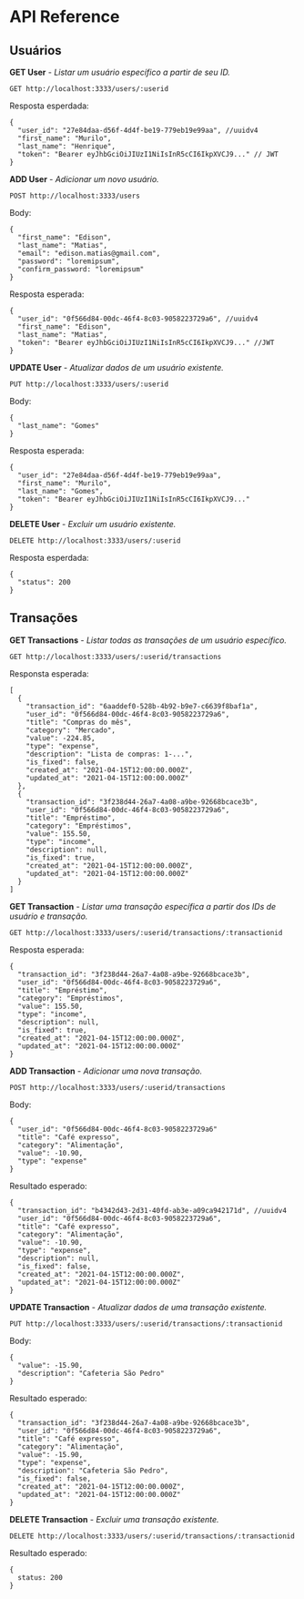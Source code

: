 # API Reference

## Usuários

<strong>GET User</strong> - <em>Listar um usuário específico a partir de seu ID.</em>

```
GET http://localhost:3333/users/:userid
```

Resposta esperdada:

```
{
  "user_id": "27e84daa-d56f-4d4f-be19-779eb19e99aa", //uuidv4
  "first_name": "Murilo",
  "last_name": "Henrique",
  "token": "Bearer eyJhbGciOiJIUzI1NiIsInR5cCI6IkpXVCJ9..." // JWT
}
```

<strong>ADD User</strong> - <em>Adicionar um novo usuário.</em>

```
POST http://localhost:3333/users
```

Body:

```
{
  "first_name": "Edison",
  "last_name": "Matias",
  "email": "edison.matias@gmail.com",
  "password": "loremipsum",
  "confirm_password: "loremipsum"
}
```

Resposta esperada:

```
{
  "user_id": "0f566d84-00dc-46f4-8c03-9058223729a6", //uuidv4
  "first_name": "Edison",
  "last_name": "Matias",
  "token": "Bearer eyJhbGciOiJIUzI1NiIsInR5cCI6IkpXVCJ9..." //JWT
}
```

<strong>UPDATE User</strong> - <em>Atualizar dados de um usuário existente.</em>

```
PUT http://localhost:3333/users/:userid
```

Body:

```
{
  "last_name": "Gomes"
}
```

Resposta esperada:

```
{
  "user_id": "27e84daa-d56f-4d4f-be19-779eb19e99aa",
  "first_name": "Murilo",
  "last_name": "Gomes",
  "token": "Bearer eyJhbGciOiJIUzI1NiIsInR5cCI6IkpXVCJ9..."
}
```

<strong>DELETE User</strong> - <em>Excluir um usuário existente.</em>

```
DELETE http://localhost:3333/users/:userid
```

Resposta esperdada:

```
{
  "status": 200
}
```

## Transações

<strong>GET Transactions</strong> - <em>Listar todas as transações de um usuário específico.</em>

```
GET http://localhost:3333/users/:userid/transactions
```

Responsta esperada:

```
[
  {
    "transaction_id": "6aaddef0-528b-4b92-b9e7-c6639f8baf1a",
    "user_id": "0f566d84-00dc-46f4-8c03-9058223729a6",
    "title": "Compras do mês",
    "category": "Mercado",
    "value": -224.85,
    "type": "expense",
    "description": "Lista de compras: 1-...",
    "is_fixed": false,
    "created_at": "2021-04-15T12:00:00.000Z",
    "updated_at": "2021-04-15T12:00:00.000Z"
  },
  {
    "transaction_id": "3f238d44-26a7-4a08-a9be-92668bcace3b",
    "user_id": "0f566d84-00dc-46f4-8c03-9058223729a6",
    "title": "Empréstimo",
    "category": "Empréstimos",
    "value": 155.50,
    "type": "income",
    "description": null,
    "is_fixed": true,
    "created_at": "2021-04-15T12:00:00.000Z",
    "updated_at": "2021-04-15T12:00:00.000Z"
  }
]
```

<strong>GET Transaction</strong> - <em>Listar uma transação específica a partir dos IDs de usuário e transação.</em>

```
GET http://localhost:3333/users/:userid/transactions/:transactionid
```

Resposta esperada:

```
{
  "transaction_id": "3f238d44-26a7-4a08-a9be-92668bcace3b",
  "user_id": "0f566d84-00dc-46f4-8c03-9058223729a6",
  "title": "Empréstimo",
  "category": "Empréstimos",
  "value": 155.50,
  "type": "income",
  "description": null,
  "is_fixed": true,
  "created_at": "2021-04-15T12:00:00.000Z",
  "updated_at": "2021-04-15T12:00:00.000Z"
}
```

<strong>ADD Transaction</strong> - <em>Adicionar uma nova transação.</em>

```
POST http://localhost:3333/users/:userid/transactions
```

Body:

```
{
  "user_id": "0f566d84-00dc-46f4-8c03-9058223729a6"
  "title": "Café expresso",
  "category": "Alimentação",
  "value": -10.90,
  "type": "expense"
}
```

Resultado esperado:

```
{
  "transaction_id": "b4342d43-2d31-40fd-ab3e-a09ca942171d", //uuidv4
  "user_id": "0f566d84-00dc-46f4-8c03-9058223729a6",
  "title": "Café expresso",
  "category": "Alimentação",
  "value": -10.90,
  "type": "expense",
  "description": null,
  "is_fixed": false,
  "created_at": "2021-04-15T12:00:00.000Z",
  "updated_at": "2021-04-15T12:00:00.000Z"
}
```

<strong>UPDATE Transaction</strong> - <em>Atualizar dados de uma transação existente.</em>

```
PUT http://localhost:3333/users/:userid/transactions/:transactionid
```

Body:

```
{
  "value": -15.90,
  "description": "Cafeteria São Pedro"
}
```

Resultado esperado:

```
{
  "transaction_id": "3f238d44-26a7-4a08-a9be-92668bcace3b",
  "user_id": "0f566d84-00dc-46f4-8c03-9058223729a6",
  "title": "Café expresso",
  "category": "Alimentação",
  "value": -15.90,
  "type": "expense",
  "description": "Cafeteria São Pedro",
  "is_fixed": false,
  "created_at": "2021-04-15T12:00:00.000Z",
  "updated_at": "2021-04-15T12:00:00.000Z"
}
```

<strong>DELETE Transaction</strong> - <em>Excluir uma transação existente.</em>

```
DELETE http://localhost:3333/users/:userid/transactions/:transactionid
```

Resultado esperado:

```
{
  status: 200
}
```
